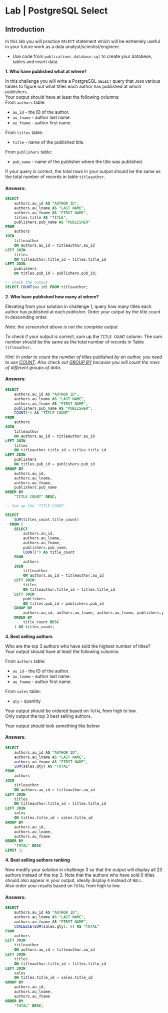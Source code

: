 # Lab | PostgreSQL Select

## Introduction
In this lab you will practice `SELECT` statement which will be extremely useful in your future work as a data analyst/scientist/engineer.  
- Use code from `publications_database.sql` to create your databese, tables and insert data. 
  
**1. Who have published what at where?**

In this challenge you will write a PostgreSQL `SELECT` query that `JOIN` various tables to figure out what titles each author has published at which publishers.   
Your output should have at least the following columns:  
From `authors` table:  
- `au_id` - the ID of the author.
- `au_lname` - author last name. 
- `au_fname` - author first name.   

From `titles` table:  
- `title` - name of the published title.  

From `publishers` table:  
- `pub_name` - name of the publisher where the title was published.

If your query is correct, the total rows in your output should be the same as the total number of records in table `titleauthor`.

#### Answers:
```sql
SELECT 
	authors.au_id AS "AUTHOR ID",
	authors.au_lname AS "LAST NAME",
	authors.au_fname AS "FIRST NAME",
	titles.title AS "TITLE",
	publishers.pub_name AS "PUBLISHER"
FROM 
	authors
JOIN 
	titleauthor
	ON authors.au_id = titleauthor.au_id
LEFT JOIN 
	titles
	ON titleauthor.title_id = titles.title_id
LEFT JOIN 
	publishers
	ON titles.pub_id = publishers.pub_id;

-- Check the output
SELECT COUNT(au_id) FROM titleauthor;
```


**2. Who have published how many at where?**

Elevating from your solution in challenge 1, query how many titles each author has published at each publisher. Order your output by the title count in descending order.  

*Note: the screenshot above is not the complete output.*  

To check if your output is correct, sum up the `TITLE COUNT` column. The sum number should be the same as the total number of records in Table `titleauthor`.  

*Hint: In order to count the number of titles published by an author, you need to use [COUNT](https://www.w3resource.com/PostgreSQL/postgresql-count-function.php).  Also check out [GROUP BY](https://www.w3resource.com/PostgreSQL/postgresql-group-by.php) because you will count the rows of different groups of data.*

#### Answers:

```sql
SELECT 
	authors.au_id AS "AUTHOR ID",
	authors.au_lname AS "LAST NAME",
	authors.au_fname AS "FIRST NAME",
	publishers.pub_name AS "PUBLISHER",
	COUNT(*) AS "TITLE COUNT"
FROM 
	authors
JOIN 
	titleauthor
	ON authors.au_id = titleauthor.au_id
LEFT JOIN 
	titles
	ON titleauthor.title_id = titles.title_id
LEFT JOIN 
	publishers
	ON titles.pub_id = publishers.pub_id
GROUP BY 
	authors.au_id,
	authors.au_lname,
	authors.au_fname,
	publishers.pub_name
ORDER BY 
	"TITLE COUNT" DESC;

-- Sum up the `TITLE COUNT`

SELECT 
	SUM(titles_count.title_count)
  FROM (
	SELECT 
		authors.au_id,
		authors.au_lname,
		authors.au_fname,
		publishers.pub_name,
		COUNT(*) AS title_count
	FROM 
		authors
	JOIN 
		titleauthor
		ON authors.au_id = titleauthor.au_id
	LEFT JOIN 
		titles
		ON titleauthor.title_id = titles.title_id
	LEFT JOIN 
		publishers
		ON titles.pub_id = publishers.pub_id
	GROUP BY 
		authors.au_id, authors.au_lname, authors.au_fname, publishers.pub_name
	ORDER BY 
		title_count DESC
	) AS titles_count;
```


**3. Best selling authors**

Who are the top 3 authors who have sold the highest number of titles?   
Your output should have at least the following columns:  

From `authors` table:  
- `au_id` - the ID of the author.
- `au_lname` - author last name. 
- `au_fname` - author first name. 
  
From `sales` table:
- `qty` - quantity
  
Your output should be ordered based on `TOTAL` from high to low.  
Only output the top 3 best selling authors.

Your output should look something like below:

#### Answers:
```sql
SELECT 
	authors.au_id AS "AUTHOR ID",
	authors.au_lname AS "LAST NAME",
	authors.au_fname AS "FIRST NAME",
	SUM(sales.qty) AS "TOTAL"
FROM 
	authors
JOIN 
	titleauthor
	ON authors.au_id = titleauthor.au_id
LEFT JOIN 
	titles
	ON titleauthor.title_id = titles.title_id
LEFT JOIN 
	sales
	ON titles.title_id = sales.title_id
GROUP BY 
	authors.au_id,
	authors.au_lname,
	authors.au_fname
ORDER BY 
	"TOTAL" DESC
LIMIT 3;
```

**4. Best selling authors ranking**

Now modify your solution in challenge 3 so that the output will display all 23 authors instead of the top 3.  Note that the authors who have sold 0 titles should also appear in your output, ideally display `0` instead of `NULL`.   
Also order your results based on `TOTAL` from high to low. 

#### Answers:
```sql
SELECT
	authors.au_id AS "AUTHOR ID",
	authors.au_lname AS "LAST NAME",
	authors.au_fname AS "FIRST NAME",
	COALESCE(SUM(sales.qty), 0) AS "TOTAL"
FROM 
	authors
LEFT JOIN 
	titleauthor
	ON authors.au_id = titleauthor.au_id
LEFT JOIN 
	titles
	ON titleauthor.title_id = titles.title_id
LEFT JOIN 
	sales
	ON titles.title_id = sales.title_id
GROUP BY 
	authors.au_id,
	authors.au_lname,
	authors.au_fname
ORDER BY 
	"TOTAL" DESC;
```